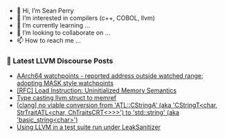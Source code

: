 - 👋 Hi, I’m Sean Perry
- 👀 I’m interested in compilers (c++, COBOL, llvm)
- 🌱 I’m currently learning ...
- 💞️ I’m looking to collaborate on ...
- 📫 How to reach me ...

<!---
s66perry/s66perry is a ✨ special ✨ repository because its `README.md` (this file) appears on your GitHub profile.
You can click the Preview link to take a look at your changes.
--->
### 📕 Latest LLVM Discourse Posts

<!-- DISCOURSE-LLVM:START -->
- [AArch64 watchpoints - reported address outside watched range; adopting MASK style watchpoints](https://discourse.llvm.org/t/aarch64-watchpoints-reported-address-outside-watched-range-adopting-mask-style-watchpoints/67660#post_2)
- [[RFC] Load Instruction: Uninitialized Memory Semantics](https://discourse.llvm.org/t/rfc-load-instruction-uninitialized-memory-semantics/67481#post_18)
- [Type casting llvm.struct to memref](https://discourse.llvm.org/t/type-casting-llvm-struct-to-memref/67670#post_2)
- [[clang] no viable conversion from &#39;ATL::CStringA&#39; &lpar;aka &#39;CStringT&lt;char, StrTraitATL&lt;char, ChTraitsCRT&lt;&gt;&gt;&gt;&#39;&rpar; to &#39;std::string&#39; &lpar;aka &#39;basic_string&lt;char&gt;&#39;&rpar;](https://discourse.llvm.org/t/clang-no-viable-conversion-from-atl-cstringa-aka-cstringt-char-strtraitatl-char-chtraitscrt-to-std-string-aka-basic-string-char/67672#post_1)
- [Using LLVM in a test suite run under LeakSanitizer](https://discourse.llvm.org/t/using-llvm-in-a-test-suite-run-under-leaksanitizer/67671#post_1)
<!-- DISCOURSE-LLVM:END -->
